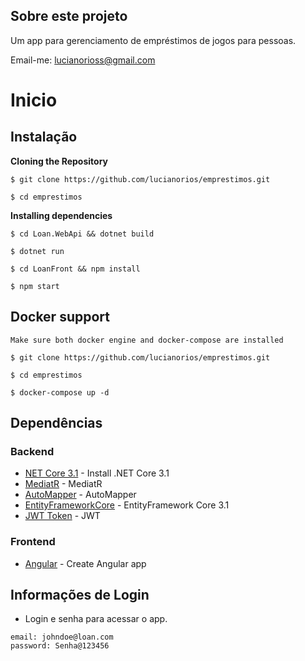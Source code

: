 ## Sobre este projeto

Um app para gerenciamento de empréstimos de jogos para pessoas.

Email-me: lucianorioss@gmail.com

# Inicio

## Instalação

**Cloning the Repository**

```
$ git clone https://github.com/lucianorios/emprestimos.git

$ cd emprestimos
```

**Installing dependencies**

```
$ cd Loan.WebApi && dotnet build

$ dotnet run

$ cd LoanFront && npm install

$ npm start
```


## Docker support
    Make sure both docker engine and docker-compose are installed

```
$ git clone https://github.com/lucianorios/emprestimos.git

$ cd emprestimos

$ docker-compose up -d
```
	
## Dependências

### Backend
- [NET Core 3.1](https://dotnet.microsoft.com/download/dotnet-core/3.1) - Install .NET Core 3.1 
- [MediatR](https://github.com/jbogard/MediatR) - MediatR
- [AutoMapper](https://automapper.org/) - AutoMapper
- [EntityFrameworkCore](https://docs.microsoft.com/pt-br/ef/core/) - EntityFramework Core 3.1
- [JWT Token](https://jwt.io/) - JWT

### Frontend
- [Angular](https://angular.io//) - Create Angular app

## Informações de Login
 - Login e senha para acessar o app.
 
```
email: johndoe@loan.com
password: Senha@123456
```
